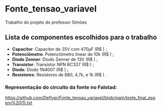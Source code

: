 # Fonte_tensao_variavel

Trabalho do projeto do professor Simões

## Lista de componentes escolhidos para o trabalho
* **Capacitor**: Capacitor de 25V com 470μF (R$ ) ;
* **Potenciômetro**: Potenciômetro linear de 10k (R$ ) ;
* **Diodo Zenner**: Diodo Zenner de 13V (R$ ) ;
* **Transistor**: Transistor NPN BC337 (R$ ) ;
* **Diodo**: Diodo 1N4007 (R$ ) ;
* **Resistores**: Resistores de 680, 4,7k, e 1k (R$ ) .

### Representação do circuito da fonte no Falstad:
<https://github.com/Deflyer/Fonte_tensao_variavel/blob/main/teste_final_espero%20(1).txt>
